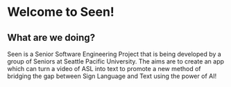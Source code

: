 # Welcome to Seen!

## What are we doing?

Seen is a Senior Software Engineering Project that is being developed by a group of Seniors at Seattle Pacific University. The aims are to create an app which can turn a video of ASL into text to promote a new method of bridging the gap between Sign Language and Text using the power of AI!
